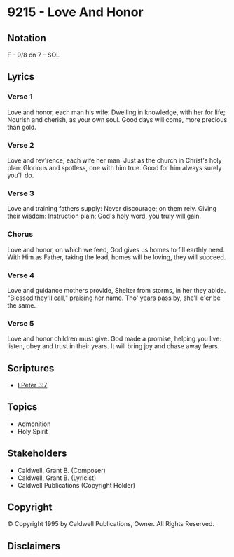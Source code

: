 # 9215 - Love And Honor

## Notation

F - 9/8 on 7 - SOL

## Lyrics

### Verse 1

Love and honor, each man his wife: Dwelling in knowledge, with her for life; Nourish and cherish, as your own soul. Good days will come, more precious than gold.

### Verse 2

Love and rev'rence, each wife her man. Just as the church in Christ's holy plan: Glorious and spotless, one with him true. Good for him always surely you'll do.

### Verse 3

Love and training fathers supply: Never discourage; on them rely. Giving their wisdom: Instruction plain; God's holy word, you truly will gain.

### Chorus

Love and honor, on which we feed, God gives us homes to fill earthly need. With Him as Father, taking the lead, homes will be loving, they will succeed.

### Verse 4

Love and guidance mothers provide, Shelter from storms, in her they abide. "Blessed they'll call," praising her name. Tho' years pass by, she'll e'er be the same. 

### Verse 5

Love and honor children must give. God made a promise, helping you live: listen, obey and trust in their years. It will bring joy and chase away fears.


## Scriptures

- [I Peter 3:7](https://www.biblegateway.com/passage/?search=I%20Peter%203%3A7)

## Topics

- Admonition
- Holy Spirit

## Stakeholders

- Caldwell, Grant B. (Composer)
- Caldwell, Grant B. (Lyricist)
- Caldwell Publications (Copyright Holder)

## Copyright

© Copyright 1995 by Caldwell Publications, Owner. All Rights Reserved.


## Disclaimers


